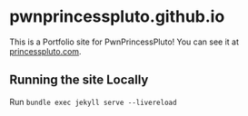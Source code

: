 # pwnprincesspluto.github.io
This is a Portfolio site for PwnPrincessPluto! You can see it at [princesspluto.com](https://princesspluto.com).

## Running the site Locally
Run `bundle exec jekyll serve --livereload`
